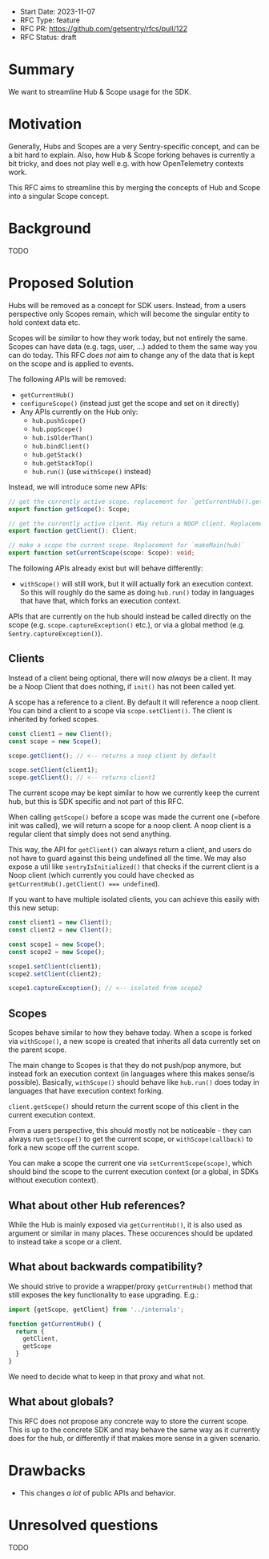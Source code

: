 - Start Date: 2023-11-07
- RFC Type: feature
- RFC PR: https://github.com/getsentry/rfcs/pull/122
- RFC Status: draft

# Summary

We want to streamline Hub & Scope usage for the SDK.

# Motivation

Generally, Hubs and Scopes are a very Sentry-specific concept, and can be a bit hard to explain. 
Also, how Hub & Scope forking behaves is currently a bit tricky, and does not play well e.g. with how OpenTelemetry contexts work.

This RFC aims to streamline this by merging the concepts of Hub and Scope into a singular Scope concept.

# Background

TODO

# Proposed Solution

Hubs will be removed as a concept for SDK users. 
Instead, from a users perspective only Scopes remain, which will become the singular entity to hold context data etc.

Scopes will be _similar_ to how they work today, but not entirely the same. 
Scopes can have data (e.g. tags, user, ...) added to them the same way you can do today. 
This RFC _does not_ aim to change any of the data that is kept on the scope and is applied to events.

The following APIs will be removed:

* `getCurrentHub()`
* `configureScope()` (instead just get the scope and set on it directly)
* Any APIs currently on the Hub only: 
  * `hub.pushScope()`
  * `hub.popScope()`
  * `hub.isOlderThan()`
  * `hub.bindClient()`
  * `hub.getStack()`
  * `hub.getStackTop()`
  * `hub.run()` (use `withScope()` instead)

Instead, we will introduce some new APIs:

```ts
// get the currently active scope. replacement for `getCurrentHub().getScope()`
export function getScope(): Scope;

// get the currently active client. May return a NOOP client. Replacement for `getCurrentHub().getClient()`.
export function getClient(): Client;

// make a scope the current scope. Replacement for `makeMain(hub)`
export function setCurrentScope(scope: Scope): void;
```

The following APIs already exist but will behave differently:

* `withScope()` will still work, but it will actually fork an execution context. So this will roughly do the same as doing `hub.run()` today in languages that have that, which forks an execution context. 

APIs that are currently on the hub should instead be called directly on the scope (e.g. `scope.captureException()` etc.), or via a global method (e.g. `Sentry.captureException()`).

## Clients

Instead of a client being optional, there will now _always_ be a client. It may be a Noop Client that does nothing, if `init()` has not been called yet.

A scope has a reference to a client. By default it will reference a noop client. You can bind a client to a scope via `scope.setClient()`. 
The client is inherited by forked scopes.

```js
const client1 = new Client();
const scope = new Scope();

scope.getClient(); // <-- returns a noop client by default

scope.setClient(client1);
scope.getClient(); // <-- returns client1
```

The current scope may be kept similar to how we currently keep the current hub, but this is SDK specific and not part of this RFC.

When calling `getScope()` before a scope was made the current one (=before init was called), we will return a scope for a noop client. 
A noop client is a regular client that simply does not send anything.

This way, the API for `getClient()` can always return a client, and users do not have to guard against this being undefined all the time. 
We may also expose a util like `sentryIsInitialized()` that checks if the current client is a Noop client (which currently you could have checked as `getCurrentHub().getClient() === undefined`).

If you want to have multiple isolated clients, you can achieve this easily with this new setup:

```js
const client1 = new Client();
const client2 = new Client();

const scope1 = new Scope();
const scope2 = new Scope();

scope1.setClient(client1);
scope2.setClient(client2);

scope1.captureException(); // <-- isolated from scope2
```

## Scopes

Scopes behave similar to how they behave today. 
When a scope is forked via `withScope()`, a new scope is created that inherits all data currently set on the parent scope.

The main change to Scopes is that they do not push/pop anymore, but instead fork an execution context (in languages where this makes sense/is possible).
Basically, `withScope()` should behave like `hub.run()` does today in languages that have execution context forking.

`client.getScope()` should return the current scope of this client in the current execution context.

From a users perspective, this should mostly not be noticeable - they can always run `getScope()` to get the current scope, or `withScope(callback)` to fork a new scope off the current scope.

You can make a scope the current one via `setCurrentScope(scope)`, which should bind the scope to the current execution context (or a global, in SDKs without execution context).

## What about other Hub references?

While the Hub is mainly exposed via `getCurrentHub()`, it is also used as argument or similar in many places. 
These occurences should be updated to instead take a scope or a client.

## What about backwards compatibility?

We should strive to provide a wrapper/proxy `getCurrentHub()` method that still exposes the key functionality to ease upgrading. E.g.:

```js
import {getScope, getClient} from '../internals';

function getCurrentHub() {
  return {
    getClient,
    getScope
  }
}
```

We need to decide what to keep in that proxy and what not.

## What about globals?

This RFC does not propose any concrete way to store the current scope. This is up to the concrete SDK and may behave the same way as it currently does for the hub, or differently if that makes more sense in a given scenario.

# Drawbacks

* This changes _a lot_ of public APIs and behavior.

# Unresolved questions

TODO

